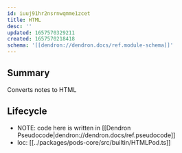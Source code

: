 ```yaml
---
id: iuuj91hr2nsrnwqmme1zcet
title: HTML
desc: ''
updated: 1657570329211
created: 1657570218418
schema: '[[dendron://dendron.docs/ref.module-schema]]'
---
```


## Summary

Converts notes to HTML

## Lifecycle

- NOTE: code here is written in [[Dendron Pseudocode|dendron://dendron.docs/ref.pseudocode]]
- loc: [[../packages/pods-core/src/builtin/HTMLPod.ts]]
